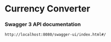 # Currency Converter

### Swagger 3 API documentation 
    http://localhost:8080/swagger-ui/index.html#/

